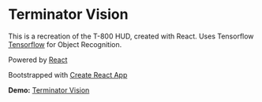 # Terminator Vision

This is a recreation of the T-800 HUD, created with React. Uses Tensorflow [Tensorflow](https://www.tensorflow.org/) for Object Recognition.

Powered by [React](https://reactjs.org/)

Bootstrapped with [Create React App](https://github.com/facebook/create-react-app)


**Demo:** [Terminator Vision](https://brandonagray.github.io/terminator-vision/)